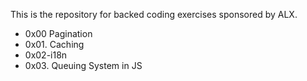This is the repository for backed coding exercises sponsored by ALX.
- 0x00 Pagination
- 0x01. Caching
- 0x02-i18n
- 0x03. Queuing System in JS
